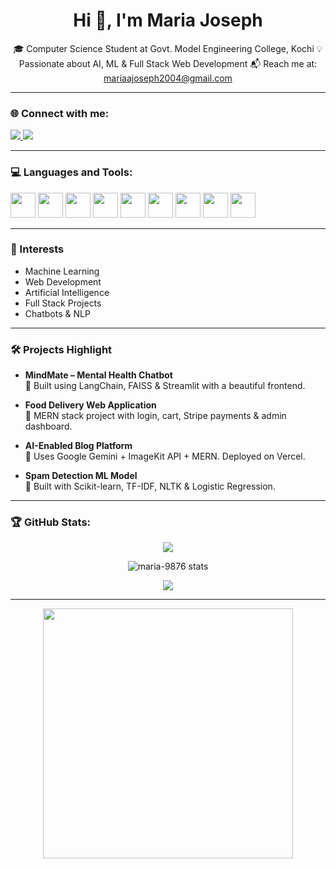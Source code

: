 <h1 align="center">Hi 👋, I'm Maria Joseph</h1>

<p align="center">
🎓 Computer Science Student at Govt. Model Engineering College, Kochi  
💡 Passionate about AI, ML & Full Stack Web Development  
📬 Reach me at: <a href="mailto:mariaajoseph2004@gmail.com">mariaajoseph2004@gmail.com</a>
</p>

---

### 🌐 Connect with me:

<p align="left">
  <a href="https://www.linkedin.com/in/maria-joseph-666291255" target="_blank">
    <img src="https://img.shields.io/badge/-LinkedIn-blue?style=for-the-badge&logo=linkedin" />
  </a>
  <a href="https://github.com/maria-9876" target="_blank">
    <img src="https://img.shields.io/badge/-GitHub-000?style=for-the-badge&logo=github" />
  </a>
</p>

---

### 💻 Languages and Tools:

<p>
  <img src="https://cdn.jsdelivr.net/gh/devicons/devicon/icons/python/python-original.svg" width="40" height="40"/>
  <img src="https://cdn.jsdelivr.net/gh/devicons/devicon/icons/java/java-original.svg" width="40" height="40"/>
  <img src="https://cdn.jsdelivr.net/gh/devicons/devicon/icons/c/c-original.svg" width="40" height="40"/>
  <img src="https://cdn.jsdelivr.net/gh/devicons/devicon/icons/mysql/mysql-original.svg" width="40" height="40"/>
  <img src="https://cdn.jsdelivr.net/gh/devicons/devicon/icons/react/react-original.svg" width="40" height="40"/>
  <img src="https://cdn.jsdelivr.net/gh/devicons/devicon/icons/mongodb/mongodb-original.svg" width="40" height="40"/>
  <img src="https://cdn.jsdelivr.net/gh/devicons/devicon/icons/nodejs/nodejs-original.svg" width="40" height="40"/>
  <img src="https://cdn.jsdelivr.net/gh/devicons/devicon/icons/html5/html5-original.svg" width="40" height="40"/>
  <img src="https://cdn.jsdelivr.net/gh/devicons/devicon/icons/css3/css3-original.svg" width="40" height="40"/>
</p>

---

### 🧠 Interests

- Machine Learning
- Web Development
- Artificial Intelligence
- Full Stack Projects
- Chatbots & NLP

---

### 🛠 Projects Highlight

- **MindMate – Mental Health Chatbot**  
  💬 Built using LangChain, FAISS & Streamlit with a beautiful frontend.

- **Food Delivery Web Application**  
  🍔 MERN stack project with login, cart, Stripe payments & admin dashboard.

- **AI-Enabled Blog Platform**  
  🧠 Uses Google Gemini + ImageKit API + MERN. Deployed on Vercel.

- **Spam Detection ML Model**  
  📧 Built with Scikit-learn, TF-IDF, NLTK & Logistic Regression.

---
### 🏆 GitHub Stats:

<p align="center">
  <img src="https://github-profile-trophy.vercel.app/?username=maria-9876&theme=onedark&row=1&column=6" />
</p>

<p align="center">
  <img src="https://github-readme-stats.vercel.app/api?username=maria-9876&show_icons=true&theme=radical" alt="maria-9876 stats" />
</p>

<p align="center">
  <img src="https://github-readme-stats.vercel.app/api/top-langs/?username=maria-9876&layout=compact&theme=radical" />
</p>

---




<p align="center">
  <img src="https://user-images.githubusercontent.com/63869300/273829312-924c3e6a-cb3e-4893-bb42-05e9b938c7de.png" width="400"/>
</p>
